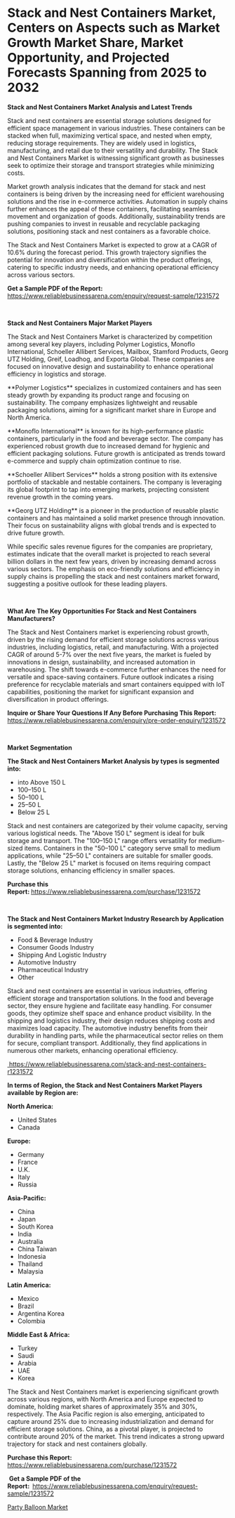 <p><h1>Stack and Nest Containers Market, Centers on Aspects such as Market Growth Market Share, Market Opportunity, and Projected Forecasts Spanning from 2025 to 2032</h1></p><p><strong>Stack and Nest Containers Market Analysis and Latest Trends</strong></p>
<p><p>Stack and nest containers are essential storage solutions designed for efficient space management in various industries. These containers can be stacked when full, maximizing vertical space, and nested when empty, reducing storage requirements. They are widely used in logistics, manufacturing, and retail due to their versatility and durability. The Stack and Nest Containers Market is witnessing significant growth as businesses seek to optimize their storage and transport strategies while minimizing costs.</p><p>Market growth analysis indicates that the demand for stack and nest containers is being driven by the increasing need for efficient warehousing solutions and the rise in e-commerce activities. Automation in supply chains further enhances the appeal of these containers, facilitating seamless movement and organization of goods. Additionally, sustainability trends are pushing companies to invest in reusable and recyclable packaging solutions, positioning stack and nest containers as a favorable choice.</p><p>The Stack and Nest Containers Market is expected to grow at a CAGR of 10.6% during the forecast period. This growth trajectory signifies the potential for innovation and diversification within the product offerings, catering to specific industry needs, and enhancing operational efficiency across various sectors.</p></p>
<p><strong>Get a Sample PDF of the Report:&nbsp;</strong> <a href="https://www.reliablebusinessarena.com/enquiry/request-sample/1231572?utm_campaign=3501&utm_medium=2&utm_source=Github&utm_content=ia&utm_term=05042025&utm_id=stack-and-nest-containers">https://www.reliablebusinessarena.com/enquiry/request-sample/1231572</a></p>
<p>&nbsp;</p>
<p><strong>Stack and Nest Containers Major Market Players</strong></p>
<p><p>The Stack and Nest Containers Market is characterized by competition among several key players, including Polymer Logistics, Monoflo International, Schoeller Allibert Services, Mailbox, Stamford Products, Georg UTZ Holding, Greif, Loadhog, and Exporta Global. These companies are focused on innovative design and sustainability to enhance operational efficiency in logistics and storage.</p><p>**Polymer Logistics** specializes in customized containers and has seen steady growth by expanding its product range and focusing on sustainability. The company emphasizes lightweight and reusable packaging solutions, aiming for a significant market share in Europe and North America.</p><p>**Monoflo International** is known for its high-performance plastic containers, particularly in the food and beverage sector. The company has experienced robust growth due to increased demand for hygienic and efficient packaging solutions. Future growth is anticipated as trends toward e-commerce and supply chain optimization continue to rise.</p><p>**Schoeller Allibert Services** holds a strong position with its extensive portfolio of stackable and nestable containers. The company is leveraging its global footprint to tap into emerging markets, projecting consistent revenue growth in the coming years.</p><p>**Georg UTZ Holding** is a pioneer in the production of reusable plastic containers and has maintained a solid market presence through innovation. Their focus on sustainability aligns with global trends and is expected to drive future growth.</p><p>While specific sales revenue figures for the companies are proprietary, estimates indicate that the overall market is projected to reach several billion dollars in the next few years, driven by increasing demand across various sectors. The emphasis on eco-friendly solutions and efficiency in supply chains is propelling the stack and nest containers market forward, suggesting a positive outlook for these leading players.</p></p>
<p>&nbsp;</p>
<p><strong>What Are The Key Opportunities For Stack and Nest Containers Manufacturers?</strong></p>
<p><p>The Stack and Nest Containers market is experiencing robust growth, driven by the rising demand for efficient storage solutions across various industries, including logistics, retail, and manufacturing. With a projected CAGR of around 5-7% over the next five years, the market is fueled by innovations in design, sustainability, and increased automation in warehousing. The shift towards e-commerce further enhances the need for versatile and space-saving containers. Future outlook indicates a rising preference for recyclable materials and smart containers equipped with IoT capabilities, positioning the market for significant expansion and diversification in product offerings.</p></p>
<p><strong>Inquire or Share Your Questions If Any Before Purchasing This Report:</strong> <a href="https://www.reliablebusinessarena.com/enquiry/pre-order-enquiry/1231572?utm_campaign=3501&utm_medium=2&utm_source=Github&utm_content=ia&utm_term=05042025&utm_id=stack-and-nest-containers">https://www.reliablebusinessarena.com/enquiry/pre-order-enquiry/1231572</a></p>
<p>&nbsp;</p>
<p><strong>Market Segmentation</strong></p>
<p><strong>The Stack and Nest Containers Market Analysis by types is segmented into:</strong></p>
<p><ul><li>into Above 150 L</li><li>100–150 L</li><li>50–100 L</li><li>25–50 L</li><li>Below 25 L</li></ul></p>
<p><p>Stack and nest containers are categorized by their volume capacity, serving various logistical needs. The "Above 150 L" segment is ideal for bulk storage and transport. The "100–150 L" range offers versatility for medium-sized items. Containers in the "50–100 L" category serve small to medium applications, while "25–50 L" containers are suitable for smaller goods. Lastly, the "Below 25 L" market is focused on items requiring compact storage solutions, enhancing efficiency in smaller spaces.</p></p>
<p><strong>Purchase this Report:&nbsp;</strong><a href="https://www.reliablebusinessarena.com/purchase/1231572?utm_campaign=3501&utm_medium=2&utm_source=Github&utm_content=ia&utm_term=05042025&utm_id=stack-and-nest-containers">https://www.reliablebusinessarena.com/purchase/1231572</a></p>
<p>&nbsp;</p>
<p><strong>The Stack and Nest Containers Market Industry Research by Application is segmented into:</strong></p>
<p><ul><li>Food & Beverage Industry</li><li>Consumer Goods Industry</li><li>Shipping And Logistic Industry</li><li>Automotive Industry</li><li>Pharmaceutical Industry</li><li>Other</li></ul></p>
<p><p>Stack and nest containers are essential in various industries, offering efficient storage and transportation solutions. In the food and beverage sector, they ensure hygiene and facilitate easy handling. For consumer goods, they optimize shelf space and enhance product visibility. In the shipping and logistics industry, their design reduces shipping costs and maximizes load capacity. The automotive industry benefits from their durability in handling parts, while the pharmaceutical sector relies on them for secure, compliant transport. Additionally, they find applications in numerous other markets, enhancing operational efficiency.</p></p>
<p><a href="https://www.reliablebusinessarena.com/stack-and-nest-containers-r1231572?utm_campaign=3501&utm_medium=2&utm_source=Github&utm_content=ia&utm_term=05042025&utm_id=stack-and-nest-containers">&nbsp;https://www.reliablebusinessarena.com/stack-and-nest-containers-r1231572</a></p>
<p><strong>In terms of Region, the Stack and Nest Containers Market Players available by Region are:</strong></p>
<p>
    <p> <strong> North America: </strong>
        <ul>
            <li>United States</li>
            <li>Canada</li>
        </ul>
        </p> 
    <p> <strong> Europe: </strong>
        <ul>
            <li>Germany</li>
            <li>France</li>
            <li>U.K.</li>
            <li>Italy</li>
            <li>Russia</li>
        </ul>
        </p> 
    <p> <strong> Asia-Pacific: </strong>
        <ul>
            <li>China</li>
            <li>Japan</li>
            <li>South Korea</li>
            <li>India</li>
            <li>Australia</li>
            <li>China Taiwan</li>
            <li>Indonesia</li>
            <li>Thailand</li>
            <li>Malaysia</li>
        </ul>
        </p> 
    <p> <strong> Latin America: </strong>
        <ul>
            <li>Mexico</li>
            <li>Brazil</li>
            <li>Argentina Korea</li>
            <li>Colombia</li>
        </ul>
        </p> 
    <p> <strong> Middle East & Africa: </strong>
        <ul>
            <li>Turkey</li>
            <li>Saudi</li>
            <li>Arabia</li>
            <li>UAE</li>
            <li>Korea</li>
        </ul>
    </p>
    </p>
<p><p>The Stack and Nest Containers market is experiencing significant growth across various regions, with North America and Europe expected to dominate, holding market shares of approximately 35% and 30%, respectively. The Asia Pacific region is also emerging, anticipated to capture around 25% due to increasing industrialization and demand for efficient storage solutions. China, as a pivotal player, is projected to contribute around 20% of the market. This trend indicates a strong upward trajectory for stack and nest containers globally.</p></p>
<p><strong>Purchase this Report: </strong><a href="https://www.reliablebusinessarena.com/purchase/1231572?utm_campaign=3501&utm_medium=2&utm_source=Github&utm_content=ia&utm_term=05042025&utm_id=stack-and-nest-containers">https://www.reliablebusinessarena.com/purchase/1231572</a></p>
<p>&nbsp;<strong>Get a Sample PDF of the Report:&nbsp;&nbsp;</strong><a href="https://www.reliablebusinessarena.com/enquiry/request-sample/1231572?utm_campaign=3501&utm_medium=2&utm_source=Github&utm_content=ia&utm_term=05042025&utm_id=stack-and-nest-containers">https://www.reliablebusinessarena.com/enquiry/request-sample/1231572</a></p>
<p><strong></strong></p>
<p><p><a href="https://github.com/rreynagjysma65/Market-Research-Report-List-1/blob/main/party-balloon-market.md?utm_campaign=3501&utm_medium=2&utm_source=Github&utm_content=ia&utm_term=05042025&utm_id=stack-and-nest-containers">Party Balloon Market</a></p></p>